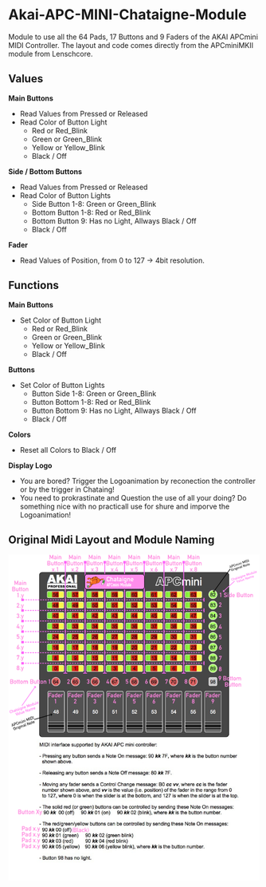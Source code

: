 # Akai-APC-MINI-Chataigne-Module
Module to use all the 64 Pads, 17 Buttons and 9 Faders of the AKAI APCmini MIDI Controller.
The layout and code comes directly from the APCminiMKII module from Lenschcore.


## Values
**Main Buttons**
- Read Values from Pressed or Released
- Read Color of Button Light
  + Red or Red_Blink
  + Green or Green_Blink
  + Yellow or Yellow_Blink
  + Black / Off


**Side / Bottom Buttons**
- Read Values from Pressed or Released
- Read Color of Button Lights
  + Side Button 1-8: Green or Green_Blink
  + Bottom Button 1-8: Red or Red_Blink
  + Bottom Button 9: Has no Light, Allways Black / Off
  + Black / Off


**Fader**
- Read Values of Position, from 0 to 127 -> 4bit resolution.


## Functions

**Main Buttons**
- Set Color of Button Light
  + Red or Red_Blink
  + Green or Green_Blink
  + Yellow or Yellow_Blink
  + Black / Off


**Buttons**
- Set Color of Button Lights
  + Button Side 1-8: Green or Green_Blink
  + Button Bottom 1-8: Red or Red_Blink
  + Button Bottom 9: Has no Light, Allways Black / Off
  + Black / Off

**Colors**
- Reset all Colors to Black / Off

**Display Logo**
- You are bored? Trigger the Logoanimation by reconection the controller or by the trigger in Chataing!
- You need to prokrastinate and Question the use of all your doing? Do something nice with no practicall use for shure and imporve the Logoanimation!

## Original Midi Layout and Module Naming
![hell](https://github.com/Polofiziert/AKAI-APCmini-ChataigneModule/blob/main/APCmini_Chataigne_Module.png)
